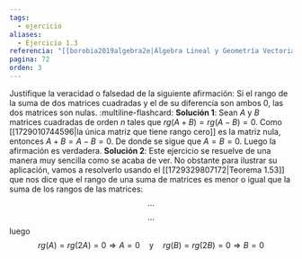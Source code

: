 ```yaml
---
tags:
  - ejercicio
aliases:
  - Ejercicio 1.3
referencia: "[[borobia2019algebra2e|Álgebra Lineal y Geometría Vectorial (2a ed)]]"
pagina: 72
orden: 3
---
```

Justifique la veracidad o falsedad de la siguiente afirmación: Si el rango de la suma de dos matrices cuadradas y el de su diferencia son ambos $0$, las dos matrices son nulas.
:multiline-flashcard:
**Solución 1**: Sean $A$ y $B$ matrices cuadradas de orden $n$ tales que $rg(A+B) = rg(A-B) = 0$. Como [[1729010744596|la única matriz que tiene rango cero]] es la matriz nula, entonces $A+B = A-B = 0$. De donde se sigue que $A=B=0$. Luego la afirmación es verdadera.
**Solución 2**: Este ejercicio se resuelve de una manera muy sencilla como se acaba de ver. No obstante para ilustrar su aplicación, vamos a resolverlo usando el [[1729329807172|Teorema 1.53]] que nos dice que el rango de una suma de matrices es menor o igual que la suma de los rangos de las matrices:
$$...$$
$$...$$
luego $$rg(A) = rg(2A)=0 \Rightarrow A=0 \hspace{1em} \text{y} \hspace{1em} rg(B) = rg(2B)=0 \Rightarrow B=0$$
